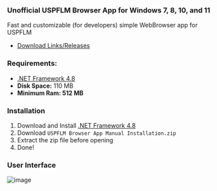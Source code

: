 ### Unofficial USPFLM Browser App for **Windows 7, 8, 10, and 11**
Fast and customizable (for developers) simple WebBrowser app for USPFLM

- [Download Links/Releases](https://github.com/Charlzk05/USPFLM-Browser-App/releases)

### Requirements:
- [.NET Framework 4.8](https://dotnet.microsoft.com/en-us/download/dotnet-framework/net48)
- **Disk Space:** 110 MB
- **Minimum Ram: 512 MB**

### Installation
1. Download and Install [.NET Framework 4.8](https://dotnet.microsoft.com/en-us/download/dotnet-framework/net48)
2. Download ``USPFLM Browser App Manual Installation.zip``
3. Extract the zip file before opening
4. Done!

### User Interface
![image](https://user-images.githubusercontent.com/104715127/185754388-00486eb7-9a79-4f7b-b27b-b05d1af12912.png)
